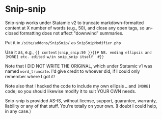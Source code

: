 # Snip-snip

Snip-snip works under Statamic v2 to truncate markdown-formatted content at X number of words (e.g., 50), and close any open tags, so un-closed formatting does not affect "downwind" summaries.

Put it in `/site/addons/SnipSnip/` as `SnipSnipModifier.php`

Use it as, e.g., `{{ content|snip_snip:50 }}{{# NB. ending ellipsis and [MORE] etc. edited w/in snip_snip itself  #}}`

Note that I DID NOT WRITE THE ORIGINAL, which under Statamic v1 was named `word_truncate`. I'd give credit to whoever did, if I could only remember where I got it!

Note also that I hacked the code to include my own ellipsis `…` and `[MORE]` code; so you should likewise modify it to suit YOUR OWN needs.

Snip-snip is provided AS-IS, without license, support, guarantee, warranty, liability or any of that stuff. You're totally on your own. (I doubt I could help, in any case.)

